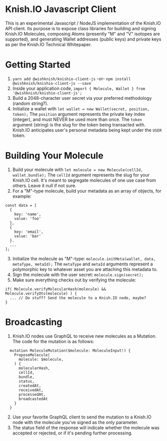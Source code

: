 # Knish.IO Javascript Client
This is an experimental Javascript / NodeJS implementation of the Knish.IO API client. Its purpose is to expose class libraries for building and signing Knish.IO Molecules, composing Atoms (presently "M" and "V" isotopes are supported), and generating Wallet addresses (public keys) and private keys as per the Knish.IO Technical Whitepaper.

# Getting Started
1. `yarn add @wishknish/knishio-client-js` -or- `npm install @wishknish/knishio-client-js --save`
2. Inside your application code, `import { Molecule, Wallet } from '@wishknish/knishio-client-js';`
3. Build a 2048-character user secret via your preferred methodology (random string?).
4. Initialize a wallet with `let wallet = new Wallet(secret, position, token);` The `position` argument represents the private key index (integer), and must NEVER be used more than once. The `token` argument (string) is the slug for the token being transacted with. Knish.IO anticipates user's personal metadata being kept under the `USER` token.

# Building Your Molecule
1. Build your molecule with `let molecule = new Molecule(cellId, wallet.bundle);` The `cellId` argument represents the slug for your Knish.IO cell. It's meant to segregate molecules of one use case from others. Leave it null if not sure.
2. For a "M"-type molecule, build your metadata as an array of objects, for example:
```
const data = [
  {
    key: 'name',
    value: 'foo'
  },
  {
    key: 'email',
    value: 'bar'
  }.
  ...
];
```
3. Initialize the molecule as "M"-type: `molecule.initMeta(wallet, data, metaType, metaId);` The `metaType` and `metaId` arguments represent a polymorphic key to whatever asset you are attaching this metadata to.
4. Sign the molecule with the user secret: `molecule.sign(secret);`
5. Make sure everything checks out by verifying the molecule:
```
if( Molecule.verifyMolecularHash(molecule) && Molecule.verifyOts(molecule) ) {
  ... // Do stuff? Send the molecule to a Knish.IO node, maybe?
}
```

# Broadcasting
1. Knish.IO nodes use GraphQL to receive new molecules as a Mutation. The code for the mutation is as follows:
```
  mutation MoleculeMutation($molecule: MoleculeInput!) {
    ProposeMolecule(
      molecule: $molecule,
    ) {
      molecularHash,
      cellId,
      bundle,
      status,
      createdAt,
      receivedAt,
      processedAt,
      broadcastedAt
    }
  }
```
2. Use your favorite GraphQL client to send the mutation to a Knish.IO node with the molecule you've signed as the only parameter.
3. The status field of the response will indicate whether the molecule was accepted or rejected, or if it's pending further processing.
